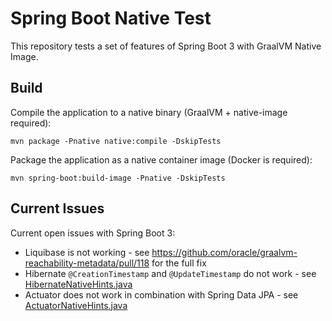 # Spring Boot Native Test

This repository tests a set of features of Spring Boot 3 with GraalVM Native Image.

## Build

Compile the application to a native binary (GraalVM + native-image required):

```
mvn package -Pnative native:compile -DskipTests
```

Package the application as a native container image (Docker is required):

```
mvn spring-boot:build-image -Pnative -DskipTests
```

## Current Issues

Current open issues with Spring Boot 3:

* Liquibase is not working - see https://github.com/oracle/graalvm-reachability-metadata/pull/118 for the full fix
* Hibernate `@CreationTimestamp` and `@UpdateTimestamp` do not work - see [HibernateNativeHints.java](https://github.com/derkoe/spring-boot-native-test/blob/main/src/main/java/bootnative/HibernateNativeHints.java)
* Actuator does not work in combination with Spring Data JPA - see [ActuatorNativeHints.java](https://github.com/derkoe/spring-boot-native-test/blob/main/src/main/java/bootnative/ActuatorNativeHints.java)

